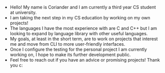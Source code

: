 - Hello! My name is Coriander and I am currently a third year CS student at university.
- I am taking the next step in my CS education by working on my own projects!
- The languages I have the most experience with are C and C++ but I am looking to expand by language library with other useful languages.
- My goals, at least in the short term, are to work on projects that interest me and move from CLI to more user-friendly interfaces.
- Once I configure the testing for the personal project I am currently working on, I hope to make its further development public.
- Feel free to reach out if you have an advice or promising projects! Thank you c:
